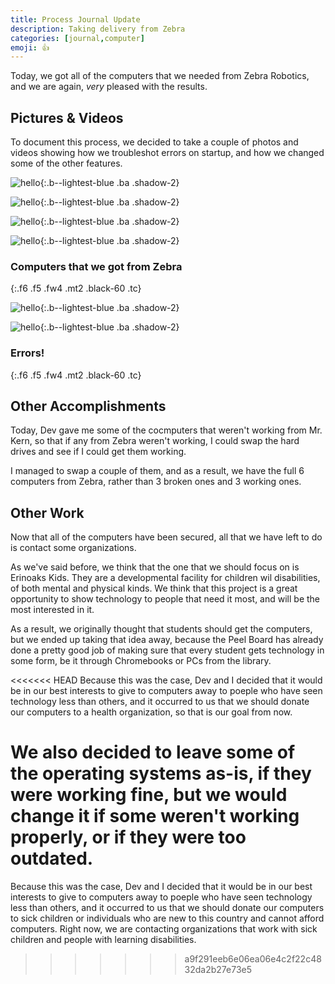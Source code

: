 ```yaml
---
title: Process Journal Update
description: Taking delivery from Zebra
categories: [journal,computer]
emoji: 👍
---
```


Today, we got all of the computers that we needed from Zebra Robotics, and we are again, *very* pleased with the results.

## Pictures & Videos
To document this process, we decided to take a couple of photos and videos showing how we troubleshot errors on startup, and how we changed some of the other features.

![hello](/reimagine/static/images/pic23.jpg){:.b--lightest-blue .ba .shadow-2}

![hello](/reimagine/static/images/pic24.jpg){:.b--lightest-blue .ba .shadow-2}

![hello](/reimagine/static/images/pic20.jpg){:.b--lightest-blue .ba .shadow-2}

![hello](/reimagine/static/images/pic21.jpg){:.b--lightest-blue .ba .shadow-2}
### Computers that we got from Zebra
{:.f6 .f5 .fw4 .mt2 .black-60 .tc}

![hello](/reimagine/static/images/pic25.jpg){:.b--lightest-blue .ba .shadow-2}

![hello](/reimagine/static/images/pic26.jpg){:.b--lightest-blue .ba .shadow-2}
### Errors!
{:.f6 .f5 .fw4 .mt2 .black-60 .tc}

## Other Accomplishments
Today, Dev gave me some of the cocmputers that weren't working from Mr. Kern, so that if any from Zebra weren't working, I could swap the hard drives and see if I could get them working. 

I managed to swap a couple of them, and as a result, we have the full 6 computers from Zebra, rather than 3 broken ones and 3 working ones.

## Other Work
Now that all of the computers have been secured, all that we have left to do is contact some organizations.

As we've said before, we think that the one that we should focus on is Erinoaks Kids. They are a developmental facility for children wil disabilities, of both mental and physical kinds. We think that this project is a great opportunity to show technology to people that need it most, and will be the most interested in it.

As a result, we originally thought that students should get the computers, but we ended up taking that idea away, because the Peel Board has already done a pretty good job of making sure that every student gets technology in some form, be it through Chromebooks or PCs from the library.

<<<<<<< HEAD
Because this was the case, Dev and I decided that it would be in our best interests to give to computers away to poeple who have seen technology less than others, and it occurred to us that we should donate our computers to a health organization, so that is our goal from now.

We also decided to leave some of the operating systems as-is, if they were working fine, but we would change it if some weren't working properly, or if they were too outdated.
=======
Because this was the case, Dev and I decided that it would be in our best interests to give to computers away to poeple who have seen technology less than others, and it occurred to us that we should donate our computers to sick children or individuals who are new to this country and cannot afford computers. Right now, we are contacting organizations that work with sick children and people with learning disabilities. 
>>>>>>> a9f291eeb6e06ea06e4c2f22c4832da2b27e73e5
